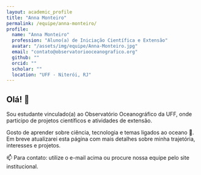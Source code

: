 ```yaml
---
layout: academic_profile
title: "Anna Monteiro"
permalink: /equipe/anna-monteiro/
profile:
  name: "Anna Monteiro"
  profession: "Aluno(a) de Iniciação Científica e Extensão"
  avatar: "/assets/img/equipe/Anna-Monteiro.jpg"
  email: "contato@observatoriooceanografico.org"
  github: ""
  orcid: ""
  scholar: ""
  location: "UFF - Niterói, RJ"
---
```


## Olá! 👋

Sou estudante vinculado(a) ao Observatório Oceanográfico da UFF, onde participo de projetos científicos e atividades de extensão.

Gosto de aprender sobre ciência, tecnologia e temas ligados ao oceano 🌊. Em breve atualizarei esta página com mais detalhes sobre minha trajetória, interesses e projetos.

📫 Para contato: utilize o e-mail acima ou procure nossa equipe pelo site institucional.
